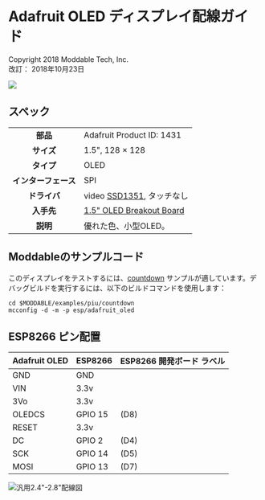 # Adafruit OLED ディスプレイ配線ガイド
Copyright 2018 Moddable Tech, Inc.<BR>
改訂： 2018年10月23日

![](./images/adafruit-oled.jpg)

## スペック

| | |
| :---: | :--- |
| **部品** | Adafruit Product ID: 1431
| **サイズ** | 1.5", 128 × 128
| **タイプ** | OLED
| **インターフェース** | SPI
| **ドライバ** | video [SSD1351](../../documentation/drivers/ssd1351/ssd1351.md), タッチなし
| **入手先** | [1.5" OLED Breakout Board](https://www.adafruit.com/product/1431)
| **説明** | 優れた色、小型OLED。


## Moddableのサンプルコード

このディスプレイをテストするには、[countdown](../../examples/piu/countdown/) サンプルが適しています。デバッグビルドを実行するには、以下のビルドコマンドを使用します：

```
cd $MODDABLE/examples/piu/countdown
mcconfig -d -m -p esp/adafruit_oled
```

## ESP8266 ピン配置

| Adafruit OLED | ESP8266 | ESP8266 開発ボード ラベル
| --- | --- | --- |
| GND | GND |
| VIN | 3.3v |
| 3Vo | 3.3v |
| OLEDCS | GPIO 15| (D8)
| RESET | 3.3v  |
| DC | GPIO 2 | (D4)
| SCK | GPIO 14 | (D5)
| MOSI | GPIO 13 | (D7)

![汎用2.4"-2.8"配線図](images/adafruit-oled-wiring2.png)
